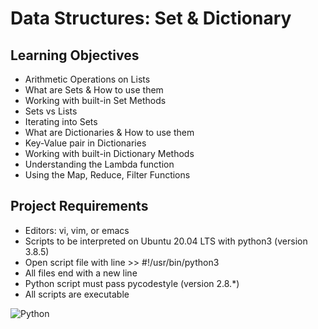 # Data Structures: Set & Dictionary

## Learning Objectives
* Arithmetic Operations on Lists
* What are Sets & How to use them
* Working with built-in Set Methods
* Sets vs Lists
* Iterating into Sets
* What are Dictionaries & How to use them
* Key-Value pair in Dictionaries
* Working with built-in Dictionary Methods
* Understanding the Lambda function
* Using the Map, Reduce, Filter Functions

## Project Requirements
* Editors: vi, vim, or emacs
* Scripts to be interpreted on Ubuntu 20.04 LTS with python3 (version 3.8.5)
* Open script file with line >> #!/usr/bin/python3
* All files end with a new line
* Python script must pass pycodestyle (version 2.8.*)
* All scripts are executable

![Python](https://img.shields.io/badge/python-3670A0?style=for-the-badge&logo=python&logoColor=ffdd54)
